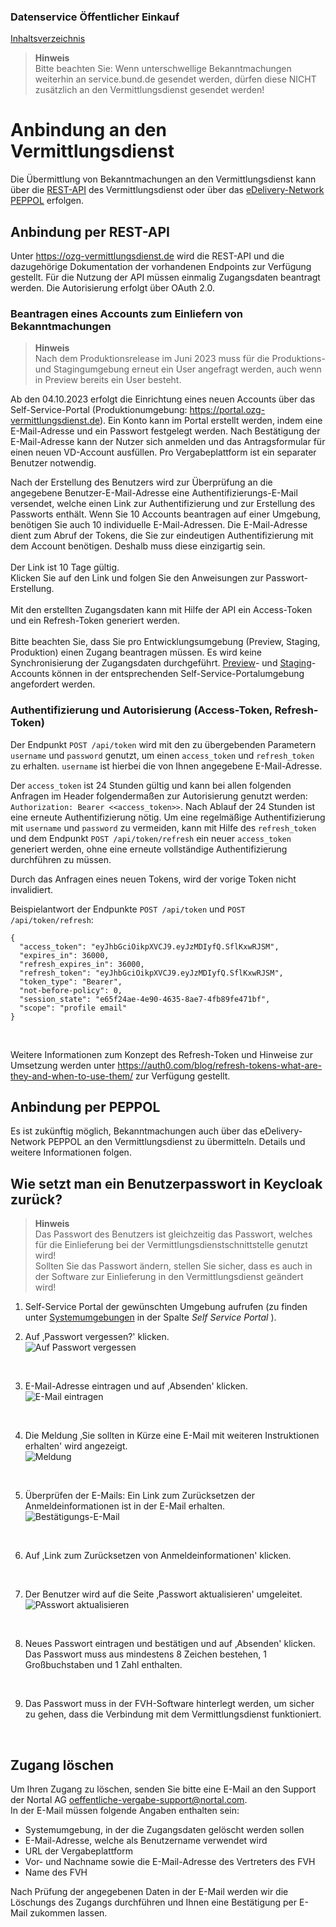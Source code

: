 
### Datenservice Öffentlicher Einkauf
[Inhaltsverzeichnis](/documentation/documentation.md)
<br>

>**Hinweis** <br>
>Bitte beachten Sie: Wenn unterschwellige Bekanntmachungen weiterhin an service.bund.de gesendet werden, dürfen diese NICHT zusätzlich an den Vermittlungsdienst gesendet werden!

# Anbindung an den Vermittlungsdienst
Die Übermittlung von Bekanntmachungen an den Vermittlungsdienst kann über die [REST-API](#anbindung-per-rest-api) des Vermittlungsdienst oder über das [eDelivery-Network PEPPOL](#anbindung-per-peppol) erfolgen.
<br>

## Anbindung per REST-API
Unter https://ozg-vermittlungsdienst.de wird die REST-API und die dazugehörige Dokumentation der vorhandenen Endpoints zur Verfügung gestellt.
Für die Nutzung der API müssen einmalig Zugangsdaten beantragt werden. Die Autorisierung erfolgt über OAuth 2.0.
<br>

### Beantragen eines Accounts zum Einliefern von Bekanntmachungen

>**Hinweis** <br>
>Nach dem Produktionsrelease im Juni 2023 muss für die Produktions- und Stagingumgebung erneut ein User angefragt werden, auch wenn in Preview bereits ein User besteht. 

Ab den 04.10.2023 erfolgt die Einrichtung eines neuen Accounts über das Self-Service-Portal (Produktionumgebung: https://portal.ozg-vermittlungsdienst.de). Ein Konto kann im Portal erstellt werden, indem eine E-Mail-Adresse und ein Passwort festgelegt werden. Nach Bestätigung der E-Mail-Adresse kann der Nutzer sich anmelden und das Antragsformular für einen neuen VD-Account ausfüllen. Pro Vergabeplattform ist ein separater Benutzer notwendig. <br>

Nach der Erstellung des Benutzers wird zur Überprüfung an die angegebene Benutzer-E-Mail-Adresse eine Authentifizierungs-E-Mail versendet, welche einen Link zur Authentifizierung und zur Erstellung des Passworts enthält. Wenn Sie 10 Accounts beantragen auf einer Umgebung, benötigen Sie auch 10 individuelle E-Mail-Adressen. Die E-Mail-Adresse dient zum Abruf der Tokens, die Sie zur eindeutigen Authentifizierung mit dem Account benötigen. Deshalb muss diese einzigartig sein.
<br><br>
Der Link ist 10 Tage gültig.<br>
Klicken Sie auf den Link und folgen Sie den Anweisungen zur Passwort-Erstellung.
<br><br>
Mit den erstellten Zugangsdaten kann mit Hilfe der API ein Access-Token und ein Refresh-Token generiert werden.
<br><br>
Bitte beachten Sie, dass Sie pro Entwicklungsumgebung (Preview, Staging, Produktion) einen Zugang beantragen müssen. Es wird keine Synchronisierung der Zugangsdaten durchgeführt. [Preview](https://portal.preview-ozg-vermittlungsdienst.de/)- und [Staging](https://portal.staging-ozg-vermittlungsdienst.de/)-Accounts können in der entsprechenden Self-Service-Portalumgebung angefordert werden.
<br>

### Authentifizierung und Autorisierung (Access-Token, Refresh-Token)
Der Endpunkt `POST /api/token` wird mit den zu übergebenden Parametern `username` und `password` genutzt, um einen `access_token` und `refresh_token` zu erhalten. `username` ist hierbei die von Ihnen angegebene E-Mail-Adresse. 

Der `access_token` ist 24 Stunden gültig und kann bei allen folgenden Anfragen im Header folgendermaßen zur Autorisierung genutzt werden: `Authorization: Bearer <<access_token>>`. Nach Ablauf der 24 Stunden ist eine erneute Authentifizierung nötig. Um eine regelmäßige Authentifizierung mit `username` und `password` zu vermeiden, kann mit Hilfe des `refresh_token` und dem Endpunkt `POST /api/token/refresh` ein neuer `access_token` generiert werden, ohne eine erneute vollständige Authentifizierung durchführen zu müssen. 

Durch das Anfragen eines neuen Tokens, wird der vorige Token nicht invalidiert. 

Beispielantwort der Endpunkte `POST /api/token` und `POST /api/token/refresh`: 

```
{
  "access_token": "eyJhbGciOikpXVCJ9.eyJzMDIyfQ.SflKxwRJSM",
  "expires_in": 36000,
  "refresh_expires_in": 36000,
  "refresh_token": "eyJhbGciOikpXVCJ9.eyJzMDIyfQ.SflKxwRJSM",
  "token_type": "Bearer",
  "not-before-policy": 0,
  "session_state": "e65f24ae-4e90-4635-8ae7-4fb89fe471bf",
  "scope": "profile email"
}
```
<br>

Weitere Informationen zum Konzept des Refresh-Token und Hinweise zur Umsetzung werden unter https://auth0.com/blog/refresh-tokens-what-are-they-and-when-to-use-them/ zur Verfügung gestellt.
<br>


## Anbindung per PEPPOL
Es ist zukünftig möglich, Bekanntmachungen auch über das eDelivery-Network PEPPOL an den Vermittlungsdienst zu übermitteln. Details und weitere Informationen folgen. 
<br>



## Wie setzt man ein Benutzerpasswort in Keycloak zurück?

>**Hinweis** <br>
> Das Passwort des Benutzers ist gleichzeitig das Passwort, welches für die Einlieferung bei der Vermittlungsdienstschnittstelle genutzt wird! <br>
> Sollten Sie das Passwort ändern, stellen Sie sicher, dass es auch in der Software zur Einlieferung in den Vermittlungsdienst geändert wird! 

1. Self-Service Portal der gewünschten Umgebung aufrufen (zu finden unter [Systemumgebungen](/documentation/Development_environments.md) in der Spalte _Self Service Portal_ ).

2. Auf ‚Passwort vergessen?' klicken.<br>
![Auf Passwort vergessen](images/kc_login.png)
<br>

3. E-Mail-Adresse eintragen und auf ‚Absenden' klicken.<br>
![E-Mail eintragen](images/kc_passwort_vergessen.png)
<br>

4. Die Meldung ‚Sie sollten in Kürze eine E-Mail mit weiteren Instruktionen erhalten' wird angezeigt.<br>
![Meldung](images/kc_nachricht_best%C3%A4tigungsemail.png)
<br>

5. Überprüfen der E-Mails: Ein Link zum Zurücksetzen der Anmeldeinformationen ist in der E-Mail erhalten.<br>
![Bestätigungs-E-Mail](images/e-mail_passwort_zuruecksetzen.png)
<br>

6. Auf ‚Link zum Zurücksetzen von Anmeldeinformationen' klicken.
<br>

7. Der Benutzer wird auf die Seite ‚Passwort aktualisieren' umgeleitet.<br>
![PAsswort aktualisieren](images/kc_passwort_aktualisieren.png)
<br>

8. Neues Passwort eintragen und bestätigen und auf ‚Absenden' klicken.<br>
Das Passwort muss aus mindestens 8 Zeichen bestehen, 1 Großbuchstaben und 1 Zahl enthalten.
<br>

9. Das Passwort muss in der FVH-Software hinterlegt werden, um sicher zu gehen, dass die Verbindung mit dem Vermittlungsdienst funktioniert.
<br>

## Zugang löschen
Um Ihren Zugang zu löschen, senden Sie bitte eine E-Mail an den Support der Nortal AG [oeffentliche-vergabe-support@nortal.com](mailto:oeffentliche-vergabe-support@nortal.com).<br>
In der E-Mail müssen folgende Angaben enthalten sein:

- Systemumgebung, in der die Zugangsdaten gelöscht werden sollen
- E-Mail-Adresse, welche als Benutzername verwendet wird
- URL der Vergabeplattform
- Vor- und Nachname sowie die E-Mail-Adresse des Vertreters des FVH
- Name des FVH

Nach Prüfung der angegebenen Daten in der E-Mail werden wir die Löschungs des Zugangs durchführen und Ihnen eine Bestätigung per E-Mail zukommen lassen.
